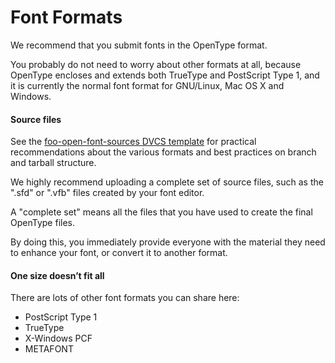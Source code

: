 <h1>Font Formats</h1>

<p>We recommend that you submit fonts in the OpenType format.
</p><p>You probably do not need to worry about other formats at all, because OpenType encloses and extends both TrueType and PostScript Type 1, and it is currently the normal font format for GNU/Linux, Mac OS X and Windows.
</p>
<h4> Source files </h4>
<p>See the <a title="http://svn.debian.org/wsvn/pkg-fonts/foo-open-font-sources/#_foo-open-font-sources_" class="external text" href="http://svn.debian.org/wsvn/pkg-fonts/foo-open-font-sources/#_foo-open-font-sources_">foo-open-font-sources DVCS template</a> for practical recommendations about the various formats and best practices on branch and tarball structure. 
</p><p>We highly recommend uploading a complete set of source files, such as the ".sfd" or ".vfb" files created by your font editor.
</p><p>A "complete set" means all the files that you have used to create the final OpenType files.
</p><p>By doing this, you immediately provide everyone with the material they need to enhance your font, or convert it to another format.
</p>
<h4> One size doesn’t fit all </h4>
<p>There are lots of other font formats you can share here:
</p>
<ul><li> PostScript Type 1
</li><li> TrueType
</li><li> X-Windows PCF
</li><li> METAFONT
</li></ul>
